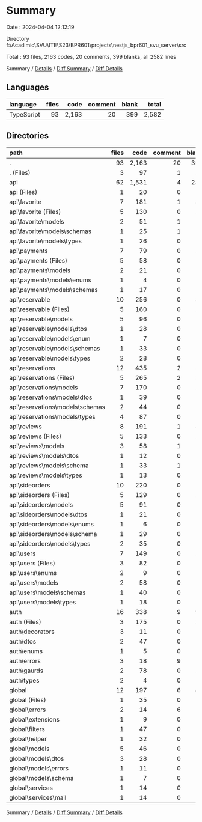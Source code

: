 # Summary

Date : 2024-04-04 12:12:19

Directory f:\\Acadimic\\SVU\\ITE\\S23\\BPR601\\projects\\nestjs_bpr601_svu_server\\src

Total : 93 files,  2163 codes, 20 comments, 399 blanks, all 2582 lines

Summary / [Details](details.md) / [Diff Summary](diff.md) / [Diff Details](diff-details.md)

## Languages
| language | files | code | comment | blank | total |
| :--- | ---: | ---: | ---: | ---: | ---: |
| TypeScript | 93 | 2,163 | 20 | 399 | 2,582 |

## Directories
| path | files | code | comment | blank | total |
| :--- | ---: | ---: | ---: | ---: | ---: |
| . | 93 | 2,163 | 20 | 399 | 2,582 |
| . (Files) | 3 | 97 | 1 | 27 | 125 |
| api | 62 | 1,531 | 4 | 240 | 1,775 |
| api (Files) | 1 | 20 | 0 | 5 | 25 |
| api\\favorite | 7 | 181 | 1 | 30 | 212 |
| api\\favorite (Files) | 5 | 130 | 0 | 22 | 152 |
| api\\favorite\\models | 2 | 51 | 1 | 8 | 60 |
| api\\favorite\\models\\schemas | 1 | 25 | 1 | 6 | 32 |
| api\\favorite\\models\\types | 1 | 26 | 0 | 2 | 28 |
| api\\payments | 7 | 79 | 0 | 24 | 103 |
| api\\payments (Files) | 5 | 58 | 0 | 17 | 75 |
| api\\payments\\models | 2 | 21 | 0 | 7 | 28 |
| api\\payments\\models\\enums | 1 | 4 | 0 | 0 | 4 |
| api\\payments\\models\\schemas | 1 | 17 | 0 | 7 | 24 |
| api\\reservable | 10 | 256 | 0 | 31 | 287 |
| api\\reservable (Files) | 5 | 160 | 0 | 21 | 181 |
| api\\reservable\\models | 5 | 96 | 0 | 10 | 106 |
| api\\reservable\\models\\dtos | 1 | 28 | 0 | 3 | 31 |
| api\\reservable\\models\\enum | 1 | 7 | 0 | 1 | 8 |
| api\\reservable\\models\\schemas | 1 | 33 | 0 | 4 | 37 |
| api\\reservable\\models\\types | 2 | 28 | 0 | 2 | 30 |
| api\\reservations | 12 | 435 | 2 | 57 | 494 |
| api\\reservations (Files) | 5 | 265 | 2 | 33 | 300 |
| api\\reservations\\models | 7 | 170 | 0 | 24 | 194 |
| api\\reservations\\models\\dtos | 1 | 39 | 0 | 6 | 45 |
| api\\reservations\\models\\schemas | 2 | 44 | 0 | 10 | 54 |
| api\\reservations\\models\\types | 4 | 87 | 0 | 8 | 95 |
| api\\reviews | 8 | 191 | 1 | 37 | 229 |
| api\\reviews (Files) | 5 | 133 | 0 | 22 | 155 |
| api\\reviews\\models | 3 | 58 | 1 | 15 | 74 |
| api\\reviews\\models\\dtos | 1 | 12 | 0 | 4 | 16 |
| api\\reviews\\models\\schema | 1 | 33 | 1 | 10 | 44 |
| api\\reviews\\models\\types | 1 | 13 | 0 | 1 | 14 |
| api\\sideorders | 10 | 220 | 0 | 29 | 249 |
| api\\sideorders (Files) | 5 | 129 | 0 | 20 | 149 |
| api\\sideorders\\models | 5 | 91 | 0 | 9 | 100 |
| api\\sideorders\\models\\dtos | 1 | 21 | 0 | 2 | 23 |
| api\\sideorders\\models\\enums | 1 | 6 | 0 | 0 | 6 |
| api\\sideorders\\models\\schema | 1 | 29 | 0 | 5 | 34 |
| api\\sideorders\\models\\types | 2 | 35 | 0 | 2 | 37 |
| api\\users | 7 | 149 | 0 | 27 | 176 |
| api\\users (Files) | 3 | 82 | 0 | 19 | 101 |
| api\\users\\enums | 2 | 9 | 0 | 0 | 9 |
| api\\users\\models | 2 | 58 | 0 | 8 | 66 |
| api\\users\\models\\schemas | 1 | 40 | 0 | 7 | 47 |
| api\\users\\models\\types | 1 | 18 | 0 | 1 | 19 |
| auth | 16 | 338 | 9 | 90 | 437 |
| auth (Files) | 3 | 175 | 0 | 33 | 208 |
| auth\\decorators | 3 | 11 | 0 | 3 | 14 |
| auth\\dtos | 2 | 47 | 0 | 16 | 63 |
| auth\\enums | 1 | 5 | 0 | 0 | 5 |
| auth\\errors | 3 | 18 | 9 | 9 | 36 |
| auth\\gaurds | 2 | 78 | 0 | 28 | 106 |
| auth\\types | 2 | 4 | 0 | 1 | 5 |
| global | 12 | 197 | 6 | 42 | 245 |
| global (Files) | 1 | 35 | 0 | 10 | 45 |
| global\\errors | 2 | 14 | 6 | 4 | 24 |
| global\\extensions | 1 | 9 | 0 | 3 | 12 |
| global\\filters | 1 | 47 | 0 | 11 | 58 |
| global\\helper | 1 | 32 | 0 | 2 | 34 |
| global\\models | 5 | 46 | 0 | 6 | 52 |
| global\\models\\dtos | 3 | 28 | 0 | 2 | 30 |
| global\\models\\errors | 1 | 11 | 0 | 3 | 14 |
| global\\models\\schema | 1 | 7 | 0 | 1 | 8 |
| global\\services | 1 | 14 | 0 | 6 | 20 |
| global\\services\\mail | 1 | 14 | 0 | 6 | 20 |

Summary / [Details](details.md) / [Diff Summary](diff.md) / [Diff Details](diff-details.md)